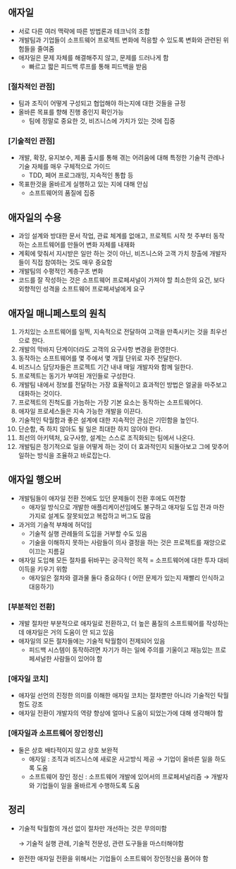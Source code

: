 ## 애자일

- 서로 다른 여러 맥략에 따른 방법론과 테크닉의 조합
- 개발팀과 기업들이 소프트웨어 프로젝트 변화에 적응할 수 있도록 변화와 관련된 위험들을 줄여줌
- 애자일은 문제 자체를 해결해주지 않고, 문제를 드러나게 함
    - 빠르고 짧은 피드백 루프를 통해 피드백을 받음

### [절차적인 관점]

- 팀과 조직이 어떻게 구성되고 협업해야 하는지에 대한 것들을 규정
- 올바른 목표를 향해 진행 중인지 확인가능
    - 팀에 정말로 중요한 것, 비즈니스에 가치가 있는 것에 집중

### [기술적인 관점]

- 개발, 확장, 유지보수, 제품 출시를 통해 겪는 어려움에 대해 특정한 기술적 관례나 기술 자체를 매우 구체적으로 가이드
    - TDD, 페어 프로그래밍, 지속적인 통합 등
- 목표한것을 올바르게 실행하고 있는 지에 대해 안심
    - 소프트웨어의 품질에 집중

## 애자일의 수용

- 과잉 설계와 방대한 문서 작업, 관료 체계를 없애고, 프로젝트 시작 첫 주부터 동작하는 소프트웨어를 만들어 변화 자체를 내재화
- 계획에 맞춰서 지시받은 일만 하는 것이 아닌, 비즈니스와 고객 가치 창출에 개발자들이 직접 참여하는 것도 매우 중요함
- 개발팀의 수평적인 계층구조 변화
- 코드를 잘 작성하는 것은 소프트웨어 프로페셔널이 가져야 할 최소한의 요건, 보다 외향적인 성격을 소프트웨어 프로페셔널에게 요구

## 애자일 매니페스토의 원칙

1. 가치있는 소프트웨어를 일찍, 지속적으로 전달하여 고객을 만족시키는 것을 최우선으로 한다.
2. 개발의 막바지 단계이더라도 고객의 요구사항 변경을 환영한다.
3. 동작하는 소프트웨어를 몇 주에서 몇 개월 단위로 자주 전달한다.
4. 비즈니스 담당자들은 프로젝트 기간 내내 매일 개발자와 함께 일한다.
5. 프로젝트는 동기가 부여된 개인들로 구성한다.
6. 개발팀 내에서 정보를 전달하는 가장 효율적이고 효과적인 방법은 얼굴을 마주보고 대화하는 것이다.
7. 프로젝트의 진척도를 가늠하는 가장 기본 요소는 동작하는 소프트웨어다.
8. 애자일 프로세스들은 지속 가능한 개발을 이끈다.
9. 기술적인 탁월함과 좋은 설계에 대한 지속적인 관심은 기민함을 높인다.
10. 단순함, 즉 하지 않아도 될 일은 최대한 하지 않아야 한다.
11. 최선의 아키텍처, 요구사항, 설계는 스스로 조직화되는 팀에서 나온다.
12. 개발팀은 정기적으로 일을 어떻게 하는 것이 더 효과적인지 되돌아보고 그에 맞추어 일하는 방식을 조율하고 바로잡는다.

## 애자일 행오버

- 개발팀들이 애자일 전환 전에도 있던 문제들이 전환 후에도 여전함
    - 애자일 방식으로 개발한 애플리케이션임에도 불구하고 애자일 도입 전과 마찬가지로 설계도 잘못되었고 복잡하고 버그도 많음
- 과거의 기술적 부채에 허덕임
    - 기술적 실행 관례들의 도입을 거부할 수도 있음
    - 기술을 이해하지 못하는 사람들이 의사 결정을 하는 것은 프로젝트를 재앙으로 이끄는 지름길
- 애자일 도입해 모든 절차를 뒤바꾸는 궁극적인 목적 = 소프트웨어에 대한 투자 대비 이득을 키우기 위함
    - 애자일은 절차와 결과물 둘다 중요하다 ( 어떤 문제가 있는지 재빨리 인식하고 대응하기)

### [부분적인 전환]

- 개발 절차만 부분적으로 애자일로 전환하고, 더 높은 품질의 소프트웨어를 작성하는 데 애자일은 거의 도움이 안 되고 있음
- 애자일의 모든 절차들에는 기술적 탁월함이 전제되어 있음
    - 피드백 시스템이 동작하려면 자기가 하는 일에 주의를 기울이고 재능있는 프로페셔널한 사람들이 있어야 함

### [애자일 코치]

- 애자일 선언의 진정한 의미를 이해한 애자일 코치는 절차뿐만 아니라 기술적인 탁월함도 강조
- 애자일 전환이 개발자의 역량 향상에 얼마나 도움이 되었는가에 대해 생각해야 함

### [애자일과 소프트웨어 장인정신]

- 둘은 상호 배타적이지 않고 상호 보완적
    - 애자일 : 조직과 비즈니스에 새로운 사고방식 제공 → 기업이 올바른 일을 하도록 도움
    - 소프트웨어 장인 정신 : 소프트웨어 개발에 있어서의 프로페셔널리즘 → 개발자와 기업들이 일을 올바르게 수행하도록 도움

## 정리

- 기술적 탁월함의 개선 없이 절차만 개선하는 것은 무의미함
    
    → 기술적 실행 관레, 기술적 전문성, 관련 도구들을 마스터해야함
    
- 완전한 애자일 전환을 위해서는 기업들이 소프트웨어 장인정신을 품어야 함
